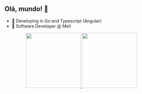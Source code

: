 ## Olá, mundo! 👋
- 🌱 Developing in Go and Typescript (Angular)
- 💙 Software Developer @ Meli


<div align="center">
  <a href="https://github.com/juliatlrc">
  <img height="180em" src="https://github-readme-stats.vercel.app/api?username=juliatlrc&show_icons=true&theme=kacho_ga&include_all_commits=true&count_private=true"/>
  <img height="180em" src="https://github-readme-stats.vercel.app/api/top-langs/?username=juliatlrc&layout=compact&langs_count=7&theme=kacho_ga"/>
</div>



  
  </div>
  

  
